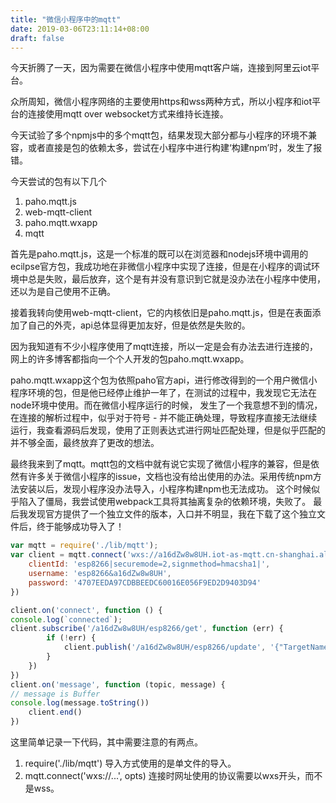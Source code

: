 ```yaml
---
title: "微信小程序中的mqtt"
date: 2019-03-06T23:11:14+08:00
draft: false
---
```


今天折腾了一天，因为需要在微信小程序中使用mqtt客户端，连接到阿里云iot平台。

众所周知，微信小程序网络的主要使用https和wss两种方式，所以小程序和iot平台的连接使用mqtt over websocket方式来维持长连接。

今天试验了多个npmjs中的多个mqtt包，结果发现大部分都与小程序的环境不兼容，或者直接是包的依赖太多，尝试在小程序中进行构建‘构建npm’时，发生了报错。

今天尝试的包有以下几个

1. paho.mqtt.js
2. web-mqtt-client
3. paho.mqtt.wxapp
4. mqtt

首先是paho.mqtt.js，这是一个标准的既可以在浏览器和nodejs环境中调用的ecilpse官方包，我成功地在非微信小程序中实现了连接，但是在小程序的调试环境中总是失败，最后放弃，这个是有并没有意识到它就是没办法在小程序中使用，还以为是自己使用不正确。

接着我转向使用web-mqtt-client，它的内核依旧是paho.mqtt.js，但是在表面添加了自己的外壳，api总体显得更加友好，但是依然是失败的。

因为我知道有不少小程序使用了mqtt连接，所以一定是会有办法去进行连接的，网上的许多博客都指向一个个人开发的包paho.mqtt.wxapp。

paho.mqtt.wxapp这个包为依照paho官方api，进行修改得到的一个用户微信小程序环境的包，但是他已经停止维护一年了，在测试的过程中，我发现它无法在node环境中使用。而在微信小程序运行的时候， 发生了一个我意想不到的情况，在连接的解析过程中，似乎对于符号 - 并不能正确处理，导致程序直接无法继续运行，我查看源码后发现，使用了正则表达式进行网址匹配处理，但是似乎匹配的并不够全面，最终放弃了更改的想法。

最终我来到了mqtt。mqtt包的文档中就有说它实现了微信小程序的兼容，但是依然有许多关于微信小程序的issue，文档也没有给出使用的办法。采用传统npm方法安装以后，发现小程序没办法导入，小程序构建npm也无法成功。
这个时候似乎陷入了僵局，我尝试使用webpack工具将其抽离复杂的依赖环境，失败了。
最后我发现官方提供了一个独立文件的版本，入口并不明显，我在下载了这个独立文件后，终于能够成功导入了！


```js
var mqtt = require('./lib/mqtt');
var client = mqtt.connect('wxs://a16dZw8w8UH.iot-as-mqtt.cn-shanghai.aliyuncs.com', {
    clientId: 'esp8266|securemode=2,signmethod=hmacsha1|',
    username: 'esp8266&a16dZw8w8UH',
    password: '4707EEDA97CDBBEEDC60016E056F9ED2D9403D94'
})

client.on('connect', function () {
console.log(`connected`);
client.subscribe('/a16dZw8w8UH/esp8266/get', function (err) {
        if (!err) {
            client.publish('/a16dZw8w8UH/esp8266/update', '{"TargetName":"phone"}')
        }
    })
})
client.on('message', function (topic, message) {
// message is Buffer
console.log(message.toString())
    client.end()
})
```

这里简单记录一下代码，其中需要注意的有两点。
1. require('./lib/mqtt') 导入方式使用的是单文件的导入。
2. mqtt.connect('wxs://...', opts) 连接时网址使用的协议需要以wxs开头，而不是wss。

